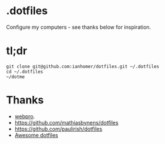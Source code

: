 # .dotfiles

Configure my computers - see thanks below for inspiration.

# tl;dr

    git clone git@github.com:ianhomer/dotfiles.git ~/.dotfiles
    cd ~/.dotfiles
    ~/dotme

# Thanks

* [webpro](https://github.com/webpro/dotfiles).
* https://github.com/mathiasbynens/dotfiles
* https://github.com/paulirish/dotfiles
* [Awesome dotfiles](https://github.com/webpro/awesome-dotfiles)
